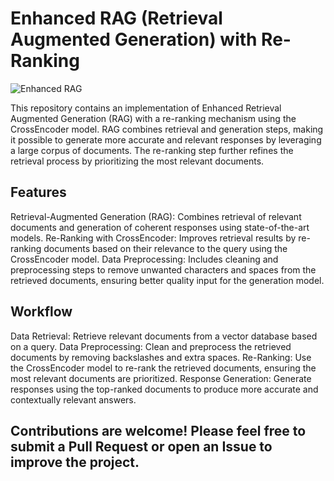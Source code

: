 # Enhanced RAG (Retrieval Augmented Generation) with Re-Ranking

![Enhanced RAG](https://blogs.nvidia.com/wp-content/uploads/2023/11/Retrieval-Augmented-Generation-RAG-KV-1.jpg)

This repository contains an implementation of Enhanced Retrieval Augmented Generation (RAG) with a re-ranking mechanism using the CrossEncoder model. RAG combines retrieval and generation steps, making it possible to generate more accurate and relevant responses by leveraging a large corpus of documents. The re-ranking step further refines the retrieval process by prioritizing the most relevant documents.


## Features
Retrieval-Augmented Generation (RAG): Combines retrieval of relevant documents and generation of coherent responses using state-of-the-art models.
Re-Ranking with CrossEncoder: Improves retrieval results by re-ranking documents based on their relevance to the query using the CrossEncoder model.
Data Preprocessing: Includes cleaning and preprocessing steps to remove unwanted characters and spaces from the retrieved documents, ensuring better quality input for the generation model.

## Workflow
Data Retrieval: Retrieve relevant documents from a vector database based on a query.
Data Preprocessing: Clean and preprocess the retrieved documents by removing backslashes and extra spaces.
Re-Ranking: Use the CrossEncoder model to re-rank the retrieved documents, ensuring the most relevant documents are prioritized.
Response Generation: Generate responses using the top-ranked documents to produce more accurate and contextually relevant answers.


## Contributions are welcome! Please feel free to submit a Pull Request or open an Issue to improve the project.
